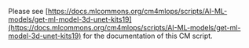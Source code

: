 Please see [https://docs.mlcommons.org/cm4mlops/scripts/AI-ML-models/get-ml-model-3d-unet-kits19](https://docs.mlcommons.org/cm4mlops/scripts/AI-ML-models/get-ml-model-3d-unet-kits19) for the documentation of this CM script.

